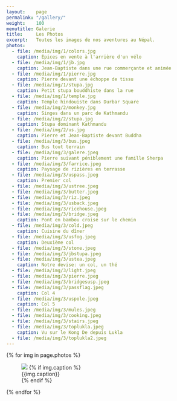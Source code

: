 ```yaml
---
layout:    page
permalink: "/gallery/"
weight:    100
menutitle: Galerie
title:     Les Photos
excerpt:   Toutes les images de nos aventures au Népal.
photos: 
  - file: /media/img/1/colors.jpg
    caption: Épices en vente à l'arrière d'un vélo
  - file: /media/img/1/jb.jpg
    caption: Jean-Baptiste dans une rue commerçante et animée
  - file: /media/img/1/pierre.jpg
    caption: Pierre devant une échoppe de tissu
  - file: /media/img/1/stupa.jpg
    caption: Petit stupa bouddhiste dans la rue
  - file: /media/img/1/temple.jpg
    caption: Temple hindouiste dans Durbar Square
  - file: /media/img/2/monkey.jpg
    caption: Singes dans un parc de Kathmandu
  - file: /media/img/2/stupa.jpg
    caption: Stupa dominant Kathmandu
  - file: /media/img/2/us.jpg
    caption: Pierre et Jean-Baptiste devant Buddha
  - file: /media/img/3/bus.jpeg
    caption: Bus tout terrain 
  - file: /media/img/3/galere.jpeg
    caption: Pierre suivant péniblement une famille Sherpa
  - file: /media/img/3/farrice.jpeg
    caption: Paysage de rizières en terrasse
  - file: /media/img/3/uspass.jpeg
    caption: Premier col
  - file: /media/img/3/ustree.jpeg
  - file: /media/img/3/butter.jpeg
  - file: /media/img/3/riz.jpeg
  - file: /media/img/3/usback.jpeg
  - file: /media/img/3/ricehouse.jpeg
  - file: /media/img/3/bridge.jpeg
    caption: Pont en bambou croisé sur le chemin
  - file: /media/img/3/cold.jpeg
    caption: Cuisine du dîner
  - file: /media/img/3/usfog.jpeg
    caption: Deuxième col
  - file: /media/img/3/stone.jpeg
  - file: /media/img/3/jbstupa.jpeg
  - file: /media/img/3/ustea.jpeg
    caption: Notre devise: un col, un thé
  - file: /media/img/3/light.jpeg
  - file: /media/img/3/pierre.jpeg
  - file: /media/img/3/bridgesusp.jpeg
  - file: /media/img/3/passflag.jpeg
    caption: Col 4
  - file: /media/img/3/uspole.jpeg
    caption: Col 5
  - file: /media/img/3/mules.jpeg
  - file: /media/img/3/cooking.jpeg
  - file: /media/img/3/stairs.jpeg
  - file: /media/img/3/toplukla.jpeg
    caption: Vu sur le Kong De depuis Lukla
  - file: /media/img/3/toplukla2.jpeg
---
```


<div class="album">
  {% for img in page.photos %}
   <figure>
      <img src="{{ img.file }}" />
      {% if img.caption %}
      <figcaption>{{img.caption}}</figcaption>
      {% endif %}
   </figure>
  {% endfor %}
</div>
